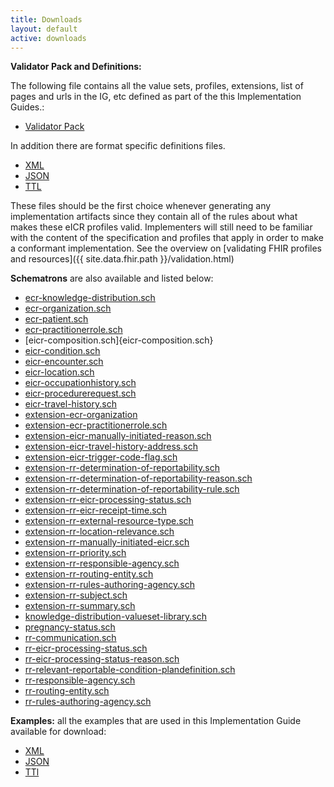```yaml
---
title: Downloads
layout: default
active: downloads
---
```


**Validator Pack and Definitions:**

The following file contains all the value sets, profiles, extensions, list of pages and urls in the IG, etc defined as part of the this Implementation Guides.:

- [Validator Pack](validator.pack)

In addition there are format specific definitions files.
- [XML](definitions.xml.zip)
- [JSON](definitions.json.zip)
- [TTL](definitions.ttl.zip)

These files should be the first choice whenever generating any implementation artifacts since they contain all of the rules about what makes these eICR profiles valid. Implementers will still need to be familiar with the content of the specification and profiles that apply in order to make a conformant implementation.  See the overview on [validating FHIR profiles and resources]({{ site.data.fhir.path }}/validation.html)

**Schematrons** are also available and listed below:

- [ecr-knowledge-distribution.sch](ecr-knowledge-distribution.sch)
- [ecr-organization.sch](ecr-organization.sch)
- [ecr-patient.sch](ecr-patient.sch)
- [ecr-practitionerrole.sch](ecr-practitionerrole.sch)
- [eicr-composition.sch]{eicr-composition.sch}
- [eicr-condition.sch](eicr-condition.sch)
- [eicr-encounter.sch](eicr-encounter.sch)
- [eicr-location.sch](eicr-location.sch)
- [eicr-occupationhistory.sch](eicr-occupationhistory.sch)
- [eicr-procedurerequest.sch](eicr-procedurerequest.sch)
- [eicr-travel-history.sch](eicr-travel-history.sch)
- [extension-ecr-organization](extension-ecr-organization)
- [extension-ecr-practitionerrole.sch](extension-ecr-practitionerrole.sch)
- [extension-eicr-manually-initiated-reason.sch](extension-eicr-manually-initiated-reason.sch)
- [extension-eicr-travel-history-address.sch](extension-eicr-travel-history-address.sch)
- [extension-eicr-trigger-code-flag.sch](extension-eicr-trigger-code-flag.sch)
- [extension-rr-determination-of-reportability.sch](extension-rr-determination-of-reportability.sch)
- [extension-rr-determination-of-reportability-reason.sch](extension-rr-determination-of-reportability-reason.sch)
- [extension-rr-determination-of-reportability-rule.sch](extension-rr-determination-of-reportability-rule.sch)
- [extension-rr-eicr-processing-status.sch](extension-rr-eicr-processing-status.sch)
- [extension-rr-eicr-receipt-time.sch](extension-rr-eicr-receipt-time.sch)
- [extension-rr-external-resource-type.sch](extension-rr-external-resource-type.sch)
- [extension-rr-location-relevance.sch](extension-rr-location-relevance.sch)
- [extension-rr-manually-initiated-eicr.sch](extension-rr-manually-initiated-eicr.sch)
- [extension-rr-priority.sch](extension-rr-priority.sch)
- [extension-rr-responsible-agency.sch](extension-rr-responsible-agency.sch)
- [extension-rr-routing-entity.sch](extension-rr-routing-entity.sch)
- [extension-rr-rules-authoring-agency.sch](extension-rr-rules-authoring-agency.sch)
- [extension-rr-subject.sch](extension-rr-subject.sch)
- [extension-rr-summary.sch](extension-rr-summary.sch)
- [knowledge-distribution-valueset-library.sch](knowledge-distribution-valueset-library.sch)
- [pregnancy-status.sch](pregnancy-status.sch)
- [rr-communication.sch](rr-communication.sch)
- [rr-eicr-processing-status.sch](rr-eicr-processing-status.sch)
- [rr-eicr-processing-status-reason.sch](rr-eicr-processing-status-reason.sch)
- [rr-relevant-reportable-condition-plandefinition.sch](rr-relevant-reportable-condition-plandefinition.sch)
- [rr-responsible-agency.sch](rr-responsible-agency.sch)
- [rr-routing-entity.sch](rr-routing-entity.sch)
- [rr-rules-authoring-agency.sch](rr-rules-authoring-agency.sch)

**Examples:** all the examples that are used in this Implementation Guide available for download:

- [XML](examples.xml.zip)
- [JSON](examples.json.zip)
- [TTl](examples.ttl.zip)
